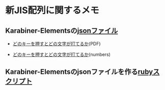 # 新JIS配列に関するメモ

## Karabiner-Elementsの[jsonファイル](https://github.com/neushi/JIS_6004/blob/main/Karabiner/Japanese_JIS_X_6004_ShinJIS_20210313.json)


- [どのキーを押すとどの文字が打てるか](https://github.com/neushi/JIS_6004/blob/main/Karabiner/新JIS配列.pdf)(PDF)

- [どのキーを押すとどの文字が打てるか](https://github.com/neushi/JIS_6004/blob/main/Karabiner/新JIS配列.numbers)(numbers)



## Karabiner-Elementsのjsonファイルを作る[rubyスクリプト](https://github.com/neushi/JIS_6004/blob/main/Karabiner/Japanese_JIS_X_6004_ShinJIS_20221226.json.rb)

